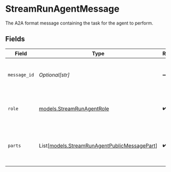 # StreamRunAgentMessage

The A2A format message containing the task for the agent to perform.


## Fields

| Field                                                                                        | Type                                                                                         | Required                                                                                     | Description                                                                                  |
| -------------------------------------------------------------------------------------------- | -------------------------------------------------------------------------------------------- | -------------------------------------------------------------------------------------------- | -------------------------------------------------------------------------------------------- |
| `message_id`                                                                                 | *Optional[str]*                                                                              | :heavy_minus_sign:                                                                           | Optional A2A message ID in ULID format                                                       |
| `role`                                                                                       | [models.StreamRunAgentRole](../models/streamrunagentrole.md)                                 | :heavy_check_mark:                                                                           | Message role (user or tool for continuing executions)                                        |
| `parts`                                                                                      | List[[models.StreamRunAgentPublicMessagePart](../models/streamrunagentpublicmessagepart.md)] | :heavy_check_mark:                                                                           | A2A message parts (text, file, or tool_result only)                                          |